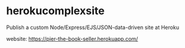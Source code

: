# herokucomplexsite


Publish a custom Node/Express/EJS/JSON-data-driven site at Heroku

website: https://pier-the-book-seller.herokuapp.com/
